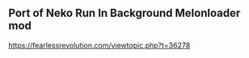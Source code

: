 ﻿## Port of Neko Run In Background Melonloader mod
https://fearlessrevolution.com/viewtopic.php?t=36278

